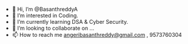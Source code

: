 - 👋 Hi, I’m @BasanthreddyA
- 👀 I’m interested in  Coding.
- 🌱 I’m currently learning DSA & Cyber Security.
- 💞️ I’m looking to collaborate on ...
- 📫 How to reach me angeribasanthreddy@gmail.com , 9573760304

<!---
Self-motivation is one of my strongest traits. Coding is one of my favorite things to do and I'm passionate about my work. What I do gives me great satisfaction. My free time is always spent exploring new technologies, and I'm also a good team player.
--->
